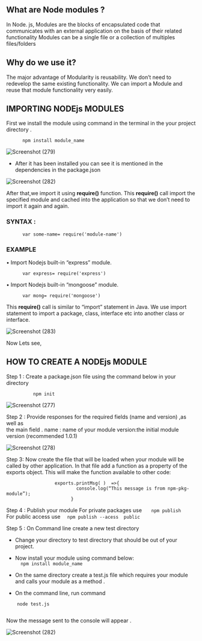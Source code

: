 ## What are Node modules ?

In Node. js, Modules are the blocks of encapsulated code that communicates with an external application on the basis of their related functionality
 Modules can be a single file or a collection of multiples files/folders
## Why do we use it?
The major advantage of Modularity is reusability. We don’t need to redevelop the same existing functionality. We can import a Module and reuse that module functionality very easily.

## IMPORTING NODEjs MODULES
First we install the module using command in the terminal in the your project directory .  

          npm install module_name  
          
 ![Screenshot (279)](https://user-images.githubusercontent.com/68144616/134818662-82082f92-9784-44d8-b162-7bf3534caa3b.png)
 
 - After it has been installed you can see  it is mentioned in the dependencies in the package.json

![Screenshot (282)](https://user-images.githubusercontent.com/68144616/134818947-938c759b-8d8a-4252-af01-4f7070f58d81.png)

      
  
  


 After that,we import it using **require()** function.
This **require()** call import the specified module and cached into the application so that we don’t need to import it again and again.

### SYNTAX :
     

          var some-name= require('module-name')     
      
         

### EXAMPLE
•	Import Nodejs built-in “express” module.  


          var express= require('express')     
      
         
•	Import Nodejs built-in “mongoose”  module.


          var mong= require('mongoose')     
      

This **require()** call is similar to “import” statement in Java. We use import statement to import a package, class, interface etc into another class or interface.


![Screenshot (283)](https://user-images.githubusercontent.com/68144616/134819000-b9ef8f9a-93fd-4548-8ba5-7d9ff9cdb167.png)


Now Lets see,


## HOW TO CREATE A NODEjs MODULE

Step 1 : Create a package.json file using the command below in your directory  

              npm init  
              
 ![Screenshot (277)](https://user-images.githubusercontent.com/68144616/134819323-056e3cdc-5084-481e-9223-a3b37d4cd6a5.png)        
          

Step 2 : Provide responses for the required fields (name and version) ,as well as     
                the main field .
            name : name of your module
            version:the initial module version (recommended 1.0.1)
            
![Screenshot (278)](https://user-images.githubusercontent.com/68144616/134819584-e26fda34-be78-487c-86fe-46fb7ed37697.png)


Step 3: Now create the file that will be loaded when your module will be    
             called by other application.
            In that file add a function as a property of the exports object. This
             will make the function available to other code:
             
```
                  exports.printMsg( )  =>{
                          console.log(“This message is from npm-pkg-module”);
                        }
```

Step 4 : Publish your module
         For private packages  use    `    npm publish  `   
          For public access use           `   npm publish --acess  public  `

Step 5 :  On Command line create a new test directory
- Change your directory to test directory that should be out of your project.

- Now install your module using command below:  
 `   npm install module_name  `

-	On the same directory create a test.js file which requires your module
and calls  your  module as a method .

-	On the command line, run command  
 ```
     node test.js 
     
  ```
     
    
Now the message sent to the console will appear .

![Screenshot (282)](https://user-images.githubusercontent.com/68144616/134820191-5149f985-8b94-4c36-9554-0514d23de3ab.png)


              


                    

